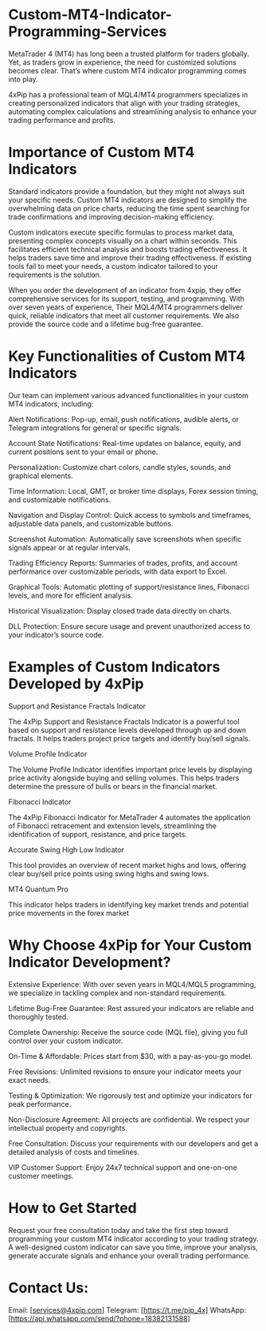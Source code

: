 # Custom-MT4-Indicator-Programming-Services

MetaTrader 4 (MT4) has long been a trusted platform for traders globally. Yet, as traders grow in experience, the need for customized solutions becomes clear. That’s where custom MT4 indicator programming comes into play.

4xPip has a professional team of MQL4/MT4 programmers specializes in creating personalized indicators that align with your trading strategies, automating complex calculations and streamlining analysis to enhance your trading performance and profits.

# Importance of Custom MT4 Indicators
Standard indicators provide a foundation, but they might not always suit your specific needs. Custom MT4 indicators are designed to simplify the overwhelming data on price charts, reducing the time spent searching for trade confirmations and improving decision-making efficiency.

Custom indicators execute specific formulas to process market data, presenting complex concepts visually on a chart within seconds. This facilitates efficient technical analysis and boosts trading effectiveness. It helps traders save time and improve their trading effectiveness. If existing tools fail to meet your needs, a custom indicator tailored to your requirements is the solution.

When you order the development of an indicator from 4xpip, they offer comprehensive services for its support, testing, and programming. With over seven years of experience, Their MQL4/MT4 programmers deliver quick, reliable indicators that meet all customer requirements. We also provide the source code and a lifetime bug-free guarantee.

# Key Functionalities of Custom MT4 Indicators

Our team can implement various advanced functionalities in your custom MT4 indicators, including:

Alert Notifications: Pop-up, email, push notifications, audible alerts, or Telegram integrations for general or specific signals.

Account State Notifications: Real-time updates on balance, equity, and current positions sent to your email or phone.

Personalization: Customize chart colors, candle styles, sounds, and graphical elements.

Time Information: Local, GMT, or broker time displays, Forex session timing, and customizable notifications.

Navigation and Display Control: Quick access to symbols and timeframes, adjustable data panels, and customizable buttons.

Screenshot Automation: Automatically save screenshots when specific signals appear or at regular intervals.

Trading Efficiency Reports: Summaries of trades, profits, and account performance over customizable periods, with data export to Excel.

Graphical Tools: Automatic plotting of support/resistance lines, Fibonacci levels, and more for efficient analysis.

Historical Visualization: Display closed trade data directly on charts.

DLL Protection: Ensure secure usage and prevent unauthorized access to your indicator’s source code.

# Examples of Custom Indicators Developed by 4xPip

Support and Resistance Fractals Indicator

The 4xPip Support and Resistance Fractals Indicator is a powerful tool based on support and resistance levels developed through up and down fractals. It 
helps traders project price targets and identify buy/sell signals.

Volume Profile Indicator

The Volume Profile Indicator identifies important price levels by displaying price activity alongside buying and selling volumes. This helps traders 
determine the pressure of bulls or bears in the financial market.

Fibonacci Indicator

The 4xPip Fibonacci Indicator for MetaTrader 4 automates the application of Fibonacci retracement and extension levels, streamlining the identification of support, resistance, and price targets.

Accurate Swing High Low Indicator

This tool provides an overview of recent market highs and lows, offering clear buy/sell price points using swing highs and swing lows.

MT4 Quantum Pro

This indicator helps traders in identifying key market trends and potential price movements in the forex market

# Why Choose 4xPip for Your Custom Indicator Development?

Extensive Experience: With over seven years in MQL4/MQL5 programming, we specialize in tackling complex and non-standard requirements.

Lifetime Bug-Free Guarantee: Rest assured your indicators are reliable and thoroughly tested.

Complete Ownership: Receive the source code (MQL file), giving you full control over your custom indicator.

On-Time & Affordable: Prices start from $30, with a pay-as-you-go model.

Free Revisions: Unlimited revisions to ensure your indicator meets your exact needs.

Testing & Optimization: We rigorously test and optimize your indicators for peak performance.

Non-Disclosure Agreement: All projects are confidential. We respect your intellectual property and copyrights.

Free Consultation: Discuss your requirements with our developers and get a detailed analysis of costs and timelines.

VIP Customer Support: Enjoy 24x7 technical support and one-on-one customer meetings.

# How to Get Started

Request your free consultation today and take the first step toward programming your custom MT4 indicator according to your trading strategy. A well-designed custom indicator can save you time, improve your analysis, generate accurate signals and enhance your overall trading performance.

# Contact Us:
Email: [services@4xpip.com]
Telegram: [https://t.me/pip_4x]
WhatsApp: [https://api.whatsapp.com/send/?phone=18382131588]

